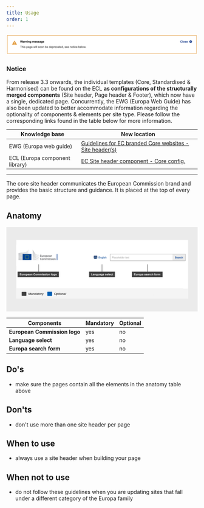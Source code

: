 ```yaml
---
title: Usage
order: 1
---
```

![](/cms-images/screenshot-2022-04-13-at-11.40.03.png)

### Notice

From release 3.3 onwards, the individual templates (Core, Standardised & Harmonised) can be found on the ECL **as configurations of the structurally merged components** (Site header, Page header & Footer), which now have a single, dedicated page. Concurrently, the EWG (Europa Web Guide) has also been updated to better accommodate information regarding the optionality of components & elements per site type. Please follow the corresponding links found in the table below for more information.

| Knowledge base                 | New location                                                                                                                                                                                                      |
| ------------------------------ | ----------------------------------------------------------------------------------------------------------------------------------------------------------------------------------------------------------------- |
| EWG (Europa web guide)         | [Guidelines for EC branded Core websites - Site header(s)](https://wikis.ec.europa.eu/display/WEBGUIDE/EC+branded+core+website+design)                                                                            |
| ECL (Europa component library) | [EC Site header component - Core config.](https://citnet.tech.ec.europa.eu/CITnet/confluence/pages/viewpage.action?pageId=1092071063https://ec.europa.eu/component-library/ec/components/site-header/usage/#core) |

---

The core site header communicates the European Commission brand and provides the basic structure and guidance. It is placed at the top of every page.

## Anatomy

![](/cms-images/core-site-header.png)

| **Components**               | **Mandatory** | **Optional** |
| ---------------------------- | ------------- | ------------ |
| **European Commission logo** | yes           | no           |
| **Language select**          | yes           | no           |
| **Europa search form**       | yes           | no           |

## Do's

- make sure the pages contain all the elements in the anatomy table above

## Don'ts

- don't use more than one site header per page

## When to use

- always use a site header when building your page

## When not to use

- do not follow these guidelines when you are updating sites that fall under a different category of the Europa family
